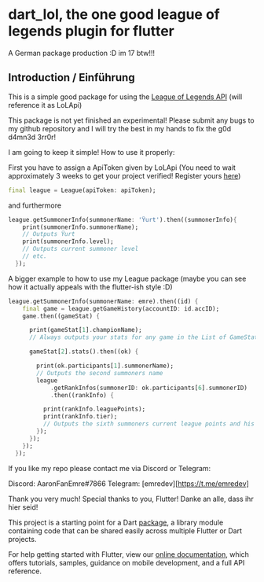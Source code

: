 # dart_lol, the one good league of legends plugin for flutter

A German package production :D 
im 17 btw!!!

## Introduction / Einführung
This is a simple good package for using the [League of Legends API](https://developer.riotgames.com/api-methods/) (will reference it as LoLApi)

This package is not yet finished an experimental! Please submit any bugs to my github repository and I will try the best in my hands to fix the g0d d4mn3d 3rr0r!

I am going to keep it simple!
How to use it properly:

First you have to assign a ApiToken given by LoLApi (You need to wait approximately 3 weeks to get your project verified! Register yours [here](https://developer.riotgames.com/app-type))

```dart
final league = League(apiToken: apiToken);
```

and furthermore

```dart
league.getSummonerInfo(summonerName: 'Ÿurt').then((summonerInfo){
    print(summonerInfo.summonerName);
    // Outputs Ÿurt
    print(summonerInfo.level);
    // Outputs current summoner level
    // etc.
  });
```

A bigger example to how to use my League package (maybe you can see how it actually appeals with the flutter-ish style :D)

```dart
league.getSummonerInfo(summonerName: emre).then((id) {
    final game = league.getGameHistory(accountID: id.accID);
    game.then((gameStat) {

      print(gameStat[1].championName);
      // Always outputs your stats for any game in the List of GameStat

      gameStat[2].stats().then((ok) {

        print(ok.participants[1].summonerName);
        // Outputs the second summoners name
        league
            .getRankInfos(summonerID: ok.participants[6].summonerID)
            .then((rankInfo) {

          print(rankInfo.leaguePoints);
          print(rankInfo.tier);
          // Outputs the sixth summoners current league points and his current tier
        });
      });
    });
  });
```

If you like my repo please contact me via Discord or Telegram:

Discord: AaronFanEmre#7866
Telegram: [emredev][https://t.me/emredev]

Thank you very much! Special thanks to you, Flutter!
Danke an alle, dass ihr hier seid!






This project is a starting point for a Dart
[package](https://flutter.dev/developing-packages/),
a library module containing code that can be shared easily across
multiple Flutter or Dart projects.

For help getting started with Flutter, view our 
[online documentation](https://flutter.dev/docs), which offers tutorials, 
samples, guidance on mobile development, and a full API reference.

